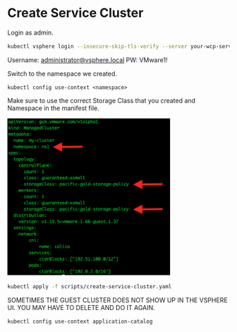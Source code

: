 # Create Service Cluster

Login as admin.

```bash
kubectl vsphere login --insecure-skip-tls-verify --server your-wcp-server -u administrator@vsphere.local
```

Username: administrator@vsphere.local
PW: VMware1!

Switch to the namespace we created.
```
kubectl config use-context <namespace>
```

Make sure to use the correct Storage Class that you created and Namespace in the manifest file.

![](../.././images/workloadcluster1.png)

```bash
kubectl apply -f scripts/create-service-cluster.yaml
```

SOMETIMES THE GUEST CLUSTER DOES NOT SHOW UP IN THE VSPHERE UI. 
YOU MAY HAVE TO DELETE AND DO IT AGAIN.

```
kubectl config use-context application-catalog
```